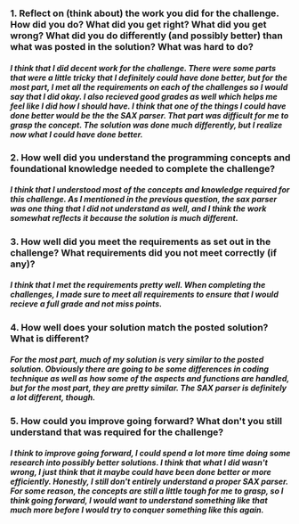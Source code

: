 ### 1. Reflect on (think about) the work you did for the challenge. How did you do? What did you get right? What did you get wrong? What did you do differently (and possibly better) than what was posted in the solution? What was hard to do?
##### I think that I did decent work for the challenge.  There were some parts that were a little tricky that I definitely could have done better, but for the most part, I met all the requirements on each of the challenges so I would say that I did okay.  I also recieved good grades as well which helps me feel like I did how I should have.  I think that one of the things I could have done better would be the the SAX parser.  That part was difficult for me to grasp the concept.  The solution was done much differently, but I realize now what I could have done better.

### 2. How well did you understand the programming concepts and foundational knowledge needed to complete the challenge?
##### I think that I understood most of the concepts and knowledge required for this challenge.  As I mentioned in the previous question, the sax parser was one thing that I did not understand as well, and I think the work somewhat reflects it because the solution is much different.

### 3. How well did you meet the requirements as set out in the challenge? What requirements did you not meet correctly (if any)?
##### I think that I met the requirements pretty well.  When completing the challenges, I made sure to meet all requirements to ensure that I would recieve a full grade and not miss points.

### 4. How well does your solution match the posted solution? What is different?
##### For the most part, much of my solution is very similar to the posted solution.  Obviously there are going to be some differences in coding technique as well as how some of the aspects and functions are handled, but for the most part, they are pretty similar.  The SAX parser is definitely a lot different, though.  

### 5. How could you improve going forward? What don't you still understand that was required for the challenge?
##### I think to improve going forward, I could spend a lot more time doing some research into possibly better solutions.  I think that what I did wasn't wrong, I just think that it maybe could have been done better or more efficiently.  Honestly, I still don't entirely understand a proper SAX parser.  For some reason, the concepts are still a little tough for me to grasp, so I think going forward, I would want to understand something like that much more before I would try to conquer something like this again.
